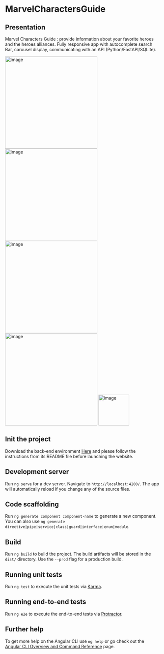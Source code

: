 # MarvelCharactersGuide

## Presentation
Marvel Characters Guide : provide information about your favorite heroes and the heroes alliances. 
Fully responsive app with autocomplete search Bar, carousel display, communicating with an API (Python/FastAPI/SQLite). 

<img width="300" alt="image" src="https://github.com/Stellupo/marvel-characters-guide/assets/67515802/ad4010b3-a1ac-4c61-a5eb-88fa7a124b82">
<img width="300" alt="image" src="https://github.com/Stellupo/marvel-characters-guide/assets/67515802/46e16272-99f6-4c80-b660-80d991c814f3">
<img width="300" alt="image" src="https://github.com/Stellupo/marvel-characters-guide/assets/67515802/e32a0366-427c-4c17-a92e-a3265e3c7f3e">
<img width="300" alt="image" src="https://github.com/Stellupo/marvel-characters-guide/assets/67515802/80e54aac-8265-4781-b54e-a9b62833524d">
<img width="100" alt="image" src="https://github.com/Stellupo/marvel-characters-guide/assets/67515802/4501deb1-0bf9-46e9-b74c-0cda7aa2a416">

## Init the project

Download the back-end environment [Here](https://github.com/Stellupo/marvel-api) and please follow the instructions from its README file before launching the website.

## Development server

Run `ng serve` for a dev server. Navigate to `http://localhost:4200/`. The app will automatically reload if you change any of the source files.

## Code scaffolding

Run `ng generate component component-name` to generate a new component. You can also use `ng generate directive|pipe|service|class|guard|interface|enum|module`.

## Build

Run `ng build` to build the project. The build artifacts will be stored in the `dist/` directory. Use the `--prod` flag for a production build.

## Running unit tests

Run `ng test` to execute the unit tests via [Karma](https://karma-runner.github.io).

## Running end-to-end tests

Run `ng e2e` to execute the end-to-end tests via [Protractor](http://www.protractortest.org/).

## Further help

To get more help on the Angular CLI use `ng help` or go check out the [Angular CLI Overview and Command Reference](https://angular.io/cli) page.
